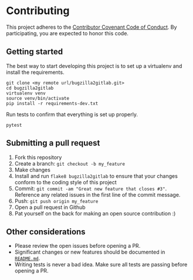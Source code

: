 # Contributing

This project adheres to the [Contributor Covenant Code of Conduct](http://contributor-covenant.org/version/1/4/). By participating, you are expected to honor this code.

## Getting started

The best way to start developing this project is to set up a virtualenv and install the requirements.

    git clone <my remote url/bugzilla2gitlab.git>
    cd bugzilla2gitlab 
    virtualenv venv
    source venv/bin/activate
    pip install -r requirements-dev.txt

Run tests to confirm that everything is set up properly.

    pytest

## Submitting a pull request

1. Fork this repository
2. Create a branch: `git checkout -b my_feature`
3. Make changes
4. Install and run `flake8 bugzilla2gitlab` to ensure that your changes conform to the coding style of this project
5. Commit: `git commit -am "Great new feature that closes #3"`. Reference any related issues in the first line of the commit message.
6. Push: `git push origin my_feature`
7. Open a pull request in Github
8. Pat yourself on the back for making an open source contribution :)

## Other considerations

- Please review the open issues before opening a PR.
- Significant changes or new features should be documented in [`README.md`](https://github.com/xmunoz/bugzilla2gitlab/blob/master/README.md).
- Writing tests is never a bad idea. Make sure all tests are passing before opening a PR.
